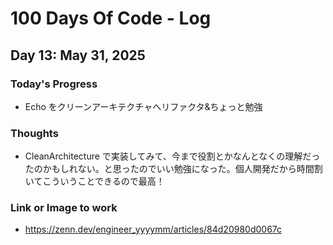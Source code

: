 # 100 Days Of Code - Log

## Day 13: May 31, 2025

### Today's Progress

- Echo をクリーンアーキテクチャへリファクタ&ちょっと勉強

### Thoughts

- CleanArchitecture で実装してみて、今まで役割とかなんとなくの理解だったのかもしれない。と思ったのでいい勉強になった。個人開発だから時間割いてこういうことできるので最高！

### Link or Image to work

- https://zenn.dev/engineer_yyyymm/articles/84d20980d0067c
